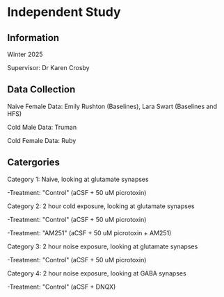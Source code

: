 # Independent Study
## Information
Winter 2025

Supervisor: Dr Karen Crosby

## Data Collection
Naive Female Data: Emily Rushton (Baselines), Lara Swart (Baselines and HFS)

Cold Male Data: Truman

Cold Female Data: Ruby

## Catergories
Category 1: Naive, looking at glutamate synapses

-Treatment: "Control" (aCSF + 50 uM picrotoxin)



Category 2: 2 hour cold exposure, looking at glutamate synapses

-Treatment: "Control" (aCSF + 50 uM picrotoxin)

-Treatment: "AM251" (aCSF + 50 uM picrotoxin + AM251)



Category 3: 2 hour noise exposure, looking at glutamate synapses

-Treatment: "Control" (aCSF + 50 uM picrotoxin)



Category 4: 2 hour noise exposure, looking at GABA synapses

-Treatment: "Control" (aCSF + DNQX)


